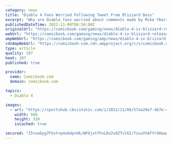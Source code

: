 ```yaml
---
category: news
title: "Diablo 4 Fans Worried Following Tweet From Blizzard Boss"
excerpt: "Why are Diablo fans worried about comments made by Mike Ybarra? Well, because he is the President of Blizzard. Taking to Twitter, a day after the aforementioned report made the rounds, Ybarra ..."
publishedDateTime: 2022-11-09T06:58:00Z
originalUrl: "https://comicbook.com/gaming/news/diablo-4-iv-blizzard-release/"
webUrl: "https://comicbook.com/gaming/news/diablo-4-iv-blizzard-release/"
ampWebUrl: "https://comicbook.com/gaming/amp/news/diablo-4-iv-blizzard-release/"
cdnAmpWebUrl: "https://comicbook-com.cdn.ampproject.org/c/s/comicbook.com/gaming/amp/news/diablo-4-iv-blizzard-release/"
type: article
quality: 107
heat: 107
published: true

provider:
  name: Comicbook.com
  domain: comicbook.com

topics:
  - Diablo 4

images:
  - url: "https://sportshub.cbsistatic.com/i/2022/11/08/57aa28e7-4b7e-4db2-9b7b-565d110ae452/target-buy-two-get-one-deal.jpg?width=568&height=320"
    width: 568
    height: 320
    isCached: true

secured: "I5+uoDyg7FSvt+p4u64p+Uk/WFOjxtfhvLDv2v0ZTvl6I/fzuuYhAfYr90aawxE+KaSSCeAsXbSdPoNpUjVQkBuEk//jE612+TsNKvMsOXNAI+iZJTETspTRb0pwfu3MMyCdNPJX4wxrFKduqKqnwmn0y/bwkrPAJKMM3Jx+Hu9VwkrGCOhTzgnUbhrUUCNdzQM4gSVpzU3Phbb0XvMZaLF8xJ+pXEV6G8qKfCB30aJ989/qsztGXiROcUPXOcsKb1HEcoeElYNrla45c7pzu7wLxxr88l+tKcfkYPJF0fJqAUPZReQjFqvywNyI//7k9QzEpy0ZyS5cj5cU6ENShn6Wqm+SiEKcSHAMqMm0fXc=;YNaMLx6c75W7NYcGwuNiVQ=="
---
```


